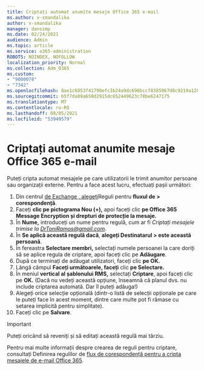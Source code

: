 ```yaml
---
title: Criptați automat anumite mesaje Office 365 e-mail
ms.author: v-smandalika
author: v-smandalika
manager: dansimp
ms.date: 02/24/2021
audience: Admin
ms.topic: article
ms.service: o365-administration
ROBOTS: NOINDEX, NOFOLLOW
localization_priority: Normal
ms.collection: Adm_O365
ms.custom:
- "9000078"
- "7342"
ms.openlocfilehash: 8ae1c6853f41790efc3b24a9dc696bccf8385967d8c9219a1200e287e6ce32a1
ms.sourcegitcommit: b5f7da89a650d2915dc652449623c78be6247175
ms.translationtype: MT
ms.contentlocale: ro-RO
ms.lasthandoff: 08/05/2021
ms.locfileid: "53949579"
---
```

# <a name="automatically-encrypt-certain-office-365-email-messages"></a>Criptați automat anumite mesaje Office 365 e-mail

Puteți cripta automat mesajele pe care utilizatorii le trimit anumitor persoane sau organizații externe. Pentru a face acest lucru, efectuați pașii următori:

1. Din centrul [de Exchange , alegeți](https://outlook.office365.com/ecp/)Reguli pentru **fluxul de > corespondență**. 
2. Faceți **clic pe pictograma Nou (+),** apoi faceți clic **pe Office 365 Message Encryption și drepturi de protecție la mesaje.**
3. În **Nume,** introduceți un nume pentru regulă, cum ar fi *Criptați mesajele trimise la DrToniRamos@gmail.com*.
4. În **Se aplică această regulă dacă**, **alegeți Destinatarul > este această persoană**. 
5. În fereastra **Selectare membri,** selectați numele persoanei la care doriți să se aplice regula de criptare, apoi faceți clic pe **Adăugare**. 
6. După ce terminați de adăugat utilizatori, faceți clic **pe OK.**
7. Lângă câmpul **Faceți următoarele, faceți** clic **pe Selectare.** 
8. În meniul **vertical al șablonului RMS,** selectați **Criptare**, apoi faceți clic pe **OK.** (Dacă nu vedeți această opțiune, înseamnă că planul dvs. nu include criptarea automată. Dar îl puteți adăuga!)
9. Alegeți orice selecție opțională (dintr-o listă de selecții opționale pe care le puteți face în acest moment, dintre care multe pot fi rămase cu setarea implicită pentru simplitate).
10. Faceți clic pe **Salvare**.

> [!IMPORTANT]
> Puteți oricând să reveniți și să editați această regulă mai târziu.

Pentru mai multe informații despre crearea de reguli pentru criptare, consultați Definirea regulilor de [flux de corespondență pentru a cripta mesajele de e-mail Office 365](https://docs.microsoft.com/microsoft-365/compliance/define-mail-flow-rules-to-encrypt-email).

